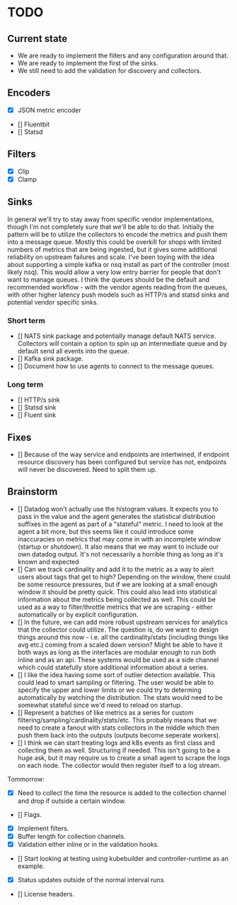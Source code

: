 # TODO

## Current state
* We are ready to implement the filters and any configuration around that.
* We are ready to implement the first of the sinks.
* We still need to add the validation for discovery and collectors.

## Encoders
* [x] JSON metric encoder
* [] Fluentbit
* [] Statsd

## Filters
* [x] Clip
* [x] Clamp

## Sinks

In general we'll try to stay away from specific vendor implementations, though I'm not completely sure that we'll be able to do that.  Initially the pattern will be to utilize the collectors to encode the metrics and push them into a message queue.  Mostly this could be overkill for shops with limited numbers of metrics that are being ingested, but it gives some additional reliability on upstream failures and scale.  I've been toying with the idea about supporting a simple kafka or nsq install as part of the controller (most likely nsq).  This would allow a very low entry barrier for people that don't want to manage queues.  I think the queues should be the default and recommended workflow - with the vendor agents reading from the queues, with other higher latency push models such as HTTP/s and statsd sinks and potential vendor specific sinks.

### Short term
* [] NATS sink package and potentially manage default NATS service.  Collectors will contain a option to spin up an intermediate queue and by default send all events into the queue.
* [] Kafka sink package.
* [] Document how to use agents to connect to the message queues.

### Long term
* [] HTTP/s sink
* [] Statsd sink
* [] Fluent sink

## Fixes
* [] Because of the way service and endpoints are intertwined, if endpoint resource discovery has been configured but service has not, endpoints will never be discovered.  Need to split them up.

## Brainstorm
* [] Datadog won't actually use the histogram values.  It expects you to pass in the value and the agent generates the statistical distribution suffixes in the agent as part of a "stateful" metric.  I need to look at the agent a bit more, but this seems like it could introduce some inaccuracies on metrics that may come in with an incomplete window (startup or shutdown). It also means that we may want to include our own datadog output. It's not necessarily a horrible thing as long as it's known and expected
* [] Can we track cardinality and add it to the metric as a way to alert users about tags that get to high?  Depending on the window, there could be some resource pressures, but if we are looking at a small enough window it should be pretty quick.  This could also lead into statistical information about the metrics being collected as well. This could be used as a way to filter/throttle metrics that we are scraping - either automatically or by explicit configuration.
* [] In the future, we can add more robust upstream services for analytics that the collector could utilize.  The question is, do we want to design things around this now - i.e. all the cardinality/stats (including things like avg etc.) coming from a scaled down version?  Might be able to have it both ways as long as the interfaces are modular enough to run both inline and as an api.  These systems would be used as a side channel which could statefully store additional information about a series.
* [] I like the idea having some sort of outlier detection available.  This could lead to smart sampling or filtering.  The user would be able to specify the upper and lower limits or we could try to determing automatically by watching the distribution.  The stats would need to be somewhat stateful since we'd need to reload on startup.
* [] Represent a batches of like metrics as a series for custom filtering/sampling/cardinality/stats/etc.  This probably means that we need to create a fanout with stats collectors in the middle which then push them back into the outputs (outputs become seperate workers).
* [] I think we can start treating logs and k8s events as first class and collecting them as well.  Structuring if needed.  This isn't going to be a huge ask, but it may require us to create a small agent to scrape the logs on each node.  The collector would then register itself to a log stream.

Tommorrow:
* [x] Need to collect the time the resource is added to the collection channel and drop if outside a certain window.
* [] Flags.
* [x] Implement filters.
* [x] Buffer length for collection channels.
* [x] Validation either inline or in the validation hooks.
* [] Start looking at testing using kubebuilder and controller-runtime as an example.
* [x] Status updates outside of the normal interval runs.
* [] License headers.
